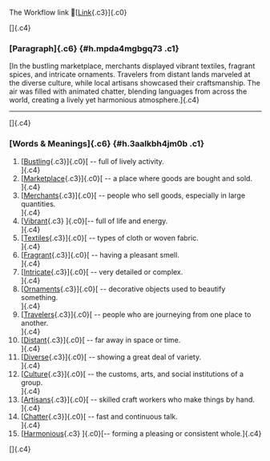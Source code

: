 The Workflow link
👏[[Link](https://www.google.com/url?q=http://www.google.com&sa=D&source=editors&ust=1760051947182893&usg=AOvVaw1AXZDjgrQKjvTF2UPxfKB3){.c3}]{.c0}

[]{.c4}

### [Paragraph]{.c6} {#h.mpda4mgbgq73 .c1}

[In the bustling marketplace, merchants displayed vibrant textiles,
fragrant spices, and intricate ornaments. Travelers from distant lands
marveled at the diverse culture, while local artisans showcased their
craftsmanship. The air was filled with animated chatter, blending
languages from across the world, creating a lively yet harmonious
atmosphere.]{.c4}

------------------------------------------------------------------------

[]{.c4}

### [Words & Meanings]{.c6} {#h.3aalkbh4jm0b .c1}

1.  [[Bustling](https://www.google.com/url?q=http://www.google.com&sa=D&source=editors&ust=1760051947184028&usg=AOvVaw3O2lnYWKEEtIuntUTH9ctj){.c3}]{.c0}[ --
    full of lively activity.\
    ]{.c4}
2.  [[Marketplace](https://www.google.com/url?q=http://www.google.com&sa=D&source=editors&ust=1760051947184253&usg=AOvVaw3wZeP1Mlwe9nB2HqceIEce){.c3}]{.c0}[ --
    a place where goods are bought and sold.\
    ]{.c4}
3.  [[Merchants](https://www.google.com/url?q=http://www.google.com&sa=D&source=editors&ust=1760051947184472&usg=AOvVaw0ZC-U5qv-X5hFcp-o8Q2bE){.c3}]{.c0}[ --
    people who sell goods, especially in large quantities.\
    ]{.c4}
4.  [[Vibrant](https://www.google.com/url?q=http://www.google.com&sa=D&source=editors&ust=1760051947184714&usg=AOvVaw2KSZBTtjSc9PnWGe7vq89o){.c3}
    ]{.c0}[-- full of life and energy.\
    ]{.c4}
5.  [[Textiles](https://www.google.com/url?q=http://www.google.com&sa=D&source=editors&ust=1760051947184906&usg=AOvVaw1M5XWkCXvkEil8Z8wlVqkA){.c3}]{.c0}[ --
    types of cloth or woven fabric.\
    ]{.c4}
6.  [[Fragrant](https://www.google.com/url?q=http://www.google.com&sa=D&source=editors&ust=1760051947185101&usg=AOvVaw3EgvS3ArF3_Dj-8nJQwLEL){.c3}]{.c0}[ --
    having a pleasant smell.\
    ]{.c4}
7.  [[Intricate](https://www.google.com/url?q=http://www.google.com&sa=D&source=editors&ust=1760051947185299&usg=AOvVaw1_FHPjftHX4wnyU0sSr2TL){.c3}]{.c0}[ --
    very detailed or complex.\
    ]{.c4}
8.  [[Ornaments](https://www.google.com/url?q=http://www.google.com&sa=D&source=editors&ust=1760051947185477&usg=AOvVaw3niRFHMGctxUOz41VmmHf1){.c3}]{.c0}[ --
    decorative objects used to beautify something.\
    ]{.c4}
9.  [[Travelers](https://www.google.com/url?q=http://www.google.com&sa=D&source=editors&ust=1760051947185703&usg=AOvVaw15bTFN0ZWx3w_Zm6_wthu6){.c3}]{.c0}[ --
    people who are journeying from one place to another.\
    ]{.c4}
10. [[Distant](https://www.google.com/url?q=http://www.google.com&sa=D&source=editors&ust=1760051947186016&usg=AOvVaw0Ii_b6b0fJmC8rdLxZtLxt){.c3}]{.c0}[ --
    far away in space or time.\
    ]{.c4}
11. [[Diverse](https://www.google.com/url?q=http://www.google.com&sa=D&source=editors&ust=1760051947186367&usg=AOvVaw0DJnxqz5N4syAeVKaxv75y){.c3}]{.c0}[ --
    showing a great deal of variety.\
    ]{.c4}
12. [[Culture](https://www.google.com/url?q=http://www.google.com&sa=D&source=editors&ust=1760051947186723&usg=AOvVaw1FwYnvMQfHFKjaeA3V-NxT){.c3}]{.c0}[ --
    the customs, arts, and social institutions of a group.\
    ]{.c4}
13. [[Artisans](https://www.google.com/url?q=http://www.google.com&sa=D&source=editors&ust=1760051947187172&usg=AOvVaw11Ysdc2x1EJI4rby0ANtbo){.c3}]{.c0}[ --
    skilled craft workers who make things by hand.\
    ]{.c4}
14. [[Chatter](https://www.google.com/url?q=http://www.google.com&sa=D&source=editors&ust=1760051947187591&usg=AOvVaw3xH5Oe082QNtiDQWfoASA2){.c3}]{.c0}[ --
    fast and continuous talk.\
    ]{.c4}
15. [[Harmonious](https://www.google.com/url?q=http://www.google.com&sa=D&source=editors&ust=1760051947187928&usg=AOvVaw3xWObA8NY0Ymw8xmdkoiP6){.c3}
    ]{.c0}[-- forming a pleasing or consistent whole.]{.c4}

[]{.c4}
